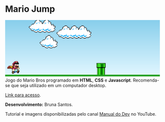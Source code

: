 # Mario Jump

![imagem do site](https://github.com/brunasantos-dev/mario-jump/blob/main/mario-jump.png?raw=true)
Jogo do Mario Bros programado em **HTML**, **CSS** e **Javascript**. 
Recomenda-se que seja utilizado em um computador desktop. 

[Link para acesso](https://brunasantos-dev.github.io/mario-jump/).

**Desenvolvimento:** Bruna Santos.

Tutorial e imagens disponibilizadas pelo canal [Manual do Dev](https://www.youtube.com/watch?v=r9buAwVBDhA&ab_channel=ManualdoDev) no YouTube. 
